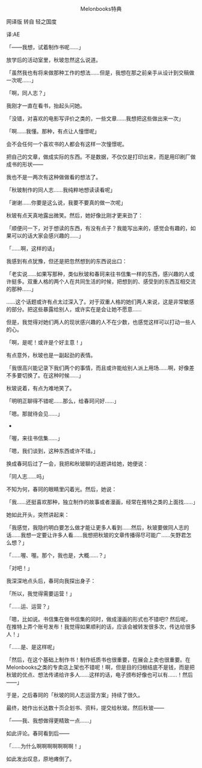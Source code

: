 <p align="center">Melonbooks特典</p>

网译版 转自 轻之国度

译:AE

「——我想，试着制作书呢……」

放学后的活动室里，秋玻忽然这么说道。

「虽然我也有将来做那种工作的想法……但是，我想在那之前亲手从设计到交稿做一次呢……」

「啊，同人志？」

我刚才一直在看书，抬起头问她。

「没错，对喜欢的电影写评价之类的，一些文章……我想把这些做出来一次」

「啊……我懂。那种，有点让人憧憬呢」

会不会任何一个喜欢书的人都会有这样一次憧憬呢。

把自己的文章，做成实际的东西。不是数据，不仅仅是打印出来，而是用印刷厂做成书的形状——

我也不是一两次有这种做做看的想法了。

「秋玻制作的同人志……我纯粹地想读读看呢」

「谢谢……你要是这么说，我要不要真的做一次呢」

秋玻有点天真地露出微笑。然后，她好像比刚才更来劲了：

「顺便问一下，对于想读的东西，有没有点子？我能写出来的，感觉会有趣的，如果可以的话大家会感兴趣的……」

「……啊，这样的话」

我感到有点犹豫，但还是把忽然想到的东西说出口：

「老实说……如果写那种，类似秋玻和春珂来往书信集一样的东西，感兴趣的人或许挺多。双重人格的两个人在共同生活的时候，把想到的、感受到的东西互相交流的那种……」

……这个话题或许有点太过深入了。对于双重人格的她们两人来说，这是非常敏感的部分。把这些暴露给别人，或许实在是会让她不愿意……

但是，我觉得对她们两人的现状感兴趣的人不在少数，也感觉这样可以打动一些人的心。

「啊，是呢！或许是个好主意！」

有点意外，秋玻也是一副起劲的表情。

「我很高兴能记录下我们两个的事情，而且或许能给别人派上用场……啊，好像差不多要切换了。在这种时候……」

秋玻说着，有点为难地笑了。

「明明正聊得不错呢……那么，给春珂问好……」

「嗯。那就待会见……」

*

「喔，来往书信集……」

「嗯，我们谈到，这种东西或许不错。」

换成春珂后过了一会，我把和秋玻聊的话题讲给她，她便说：

「同人志……吗」

不知为何，春珂的眼睛里闪着光。然后，她说：

「我……还挺喜欢那种，独立制作的故事或者漫画，经常在推特之类的上面找……」

她如此开头，突然讲起来：

「我感觉，我隐约明白要怎么做才能让更多人看到……然后，秋玻要做同人志的话……我想一定要让许多人看……我想把秋玻的文章传播得尽可能广……矢野君怎么想？」

「……喔、喔。那个，我也是，大概……？」

「对吧！」

我深深地点头后，春珂向我探出身子：

「所以，我觉得需要运营！」

「……运、运营？」

「嗯，比如说。书信集在做书信集的同时，做成漫画的形式也不错吧!? 然后呢，在推特上弄个账号发布！我觉得如果顺利的话，应该会被转发很多次，传达给很多人！」

「……是、是这样呢」

「然后，在这个基础上制作书！制作纸质书也很重要，在展会上卖也很重要。在Melonbooks之类的专卖店上架也不错呢！啊，但是目的归根结底不是钱，而是把秋玻的优点、想法传递给许多人……这样的话，电子颁布好像也可以有……！然后——」

于是，之后春珂的「秋玻的同人志运营方案」持续了很久。

最终，她作出长达数十页企划书、资料，提交给秋玻。然后秋玻——

「——我、我想做得更精致一点……」

如此评论。春珂看到后——

「……为什么啊啊啊啊啊啊啊！」

如此发出叹息，原地瘫倒了。

